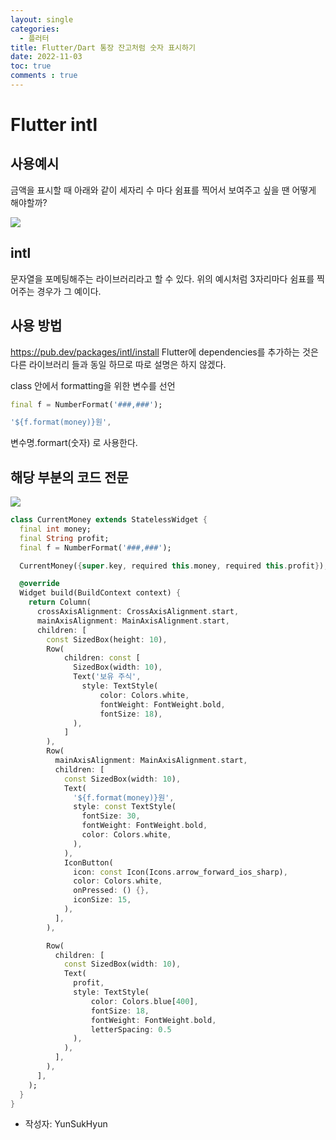 ```yaml
---
layout: single
categories:
  - 플러터
title: Flutter/Dart 통장 잔고처럼 숫자 표시하기
date: 2022-11-03
toc: true
comments : true
---
```


# Flutter intl 

##  사용예시
금액을 표시할 때  아래와 같이 세자리 수 마다 쉼표를 찍어서 보여주고 싶을 땐 어떻게 해야할까?

**![](https://lh6.googleusercontent.com/6yuYvtvhSkIbshs7tyT0-rpt1EGzLE7m4joTa8JCGgqjd4eyuJq_HRsI8EaP20_QcJjFHhNw6FppKzT4rpGGe2kJcSxmCCpYdy-h4kyWyENUhRlGXOwWvZJeVi-Z7DFX5_UvSq1bv5rhOdpDJpycTHuWANvd9ECJ3I4c1WwBL0ZbxrW06ensjpZjbA9ix8FS)**

## intl
문자열을 포메팅해주는 라이브러리라고 할 수 있다. 
위의 예시처럼 3자리마다 쉼표를 찍어주는 경우가 그 예이다.

## 사용 방법
https://pub.dev/packages/intl/install
Flutter에 dependencies를 추가하는 것은 다른 라이브러리 들과 동일 하므로 따로 설명은 하지 않겠다.

class 안에서 formatting을 위한 변수를 선언
```dart
final f = NumberFormat('###,###');
```
```dart
'${f.format(money)}원',
```
변수명.formart(숫자)
로 사용한다.

## 해당 부분의 코드 전문

**![](https://lh6.googleusercontent.com/7xGUyq0qkmD6k5gVEq9U_6oPq63Bdr6cqmkLtJv9QLfXZ8T6qws6sO3gJ8aLHdl3J2ofJTaBF9UMbxEv055CYRLEwRUWilUsMud-Ky2KWVkdYuS9uZgUKa8sZZB-912i60uSma1LRU3SidXm_wo9gwTUqOm8QhGA5o2f_jPUncfE-kn_P9rpAAmaWXtZZqnU)**

```dart
class CurrentMoney extends StatelessWidget {
  final int money;
  final String profit;
  final f = NumberFormat('###,###');

  CurrentMoney({super.key, required this.money, required this.profit});

  @override
  Widget build(BuildContext context) {
    return Column(
      crossAxisAlignment: CrossAxisAlignment.start,
      mainAxisAlignment: MainAxisAlignment.start,
      children: [
        const SizedBox(height: 10),
        Row(
            children: const [
              SizedBox(width: 10),
              Text('보유 주식',
                style: TextStyle(
                    color: Colors.white,
                    fontWeight: FontWeight.bold,
                    fontSize: 18),
              ),
            ]
        ),
        Row(
          mainAxisAlignment: MainAxisAlignment.start,
          children: [
            const SizedBox(width: 10),
            Text(
              '${f.format(money)}원',
              style: const TextStyle(
                fontSize: 30,
                fontWeight: FontWeight.bold,
                color: Colors.white,
              ),
            ),
            IconButton(
              icon: const Icon(Icons.arrow_forward_ios_sharp),
              color: Colors.white,
              onPressed: () {},
              iconSize: 15,
            ),
          ],
        ),

        Row(
          children: [
            const SizedBox(width: 10),
            Text(
              profit,
              style: TextStyle(
                  color: Colors.blue[400],
                  fontSize: 18,
                  fontWeight: FontWeight.bold,
                  letterSpacing: 0.5
              ),
            ),
          ],
        ),
      ],
    );
  }
}
```

- 작성자: YunSukHyun


